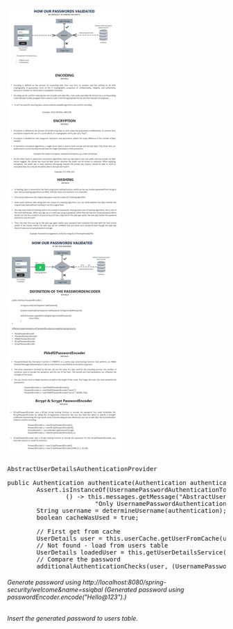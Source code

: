 <img src="images/password-encryption.png">

<pre>

AbstractUserDetailsAuthenticationProvider

public Authentication authenticate(Authentication authentication) throws AuthenticationException {
		Assert.isInstanceOf(UsernamePasswordAuthenticationToken.class, authentication,
				() -> this.messages.getMessage("AbstractUserDetailsAuthenticationProvider.onlySupports",
						"Only UsernamePasswordAuthenticationToken is supported"));
		String username = determineUsername(authentication);
		boolean cacheWasUsed = true;
		
		// First get from cache
		UserDetails user = this.userCache.getUserFromCache(username);
		// Not found - load from users table
		UserDetails loadedUser = this.getUserDetailsService().loadUserByUsername(username); // Default users 
		// Compare the password
		additionalAuthenticationChecks(user, (UsernamePasswordAuthenticationToken) authentication);
</pre>

###### Generate password using http://localhost:8080/spring-security/welcome&name=ssiqbal (Generated password using passwordEncoder.encode("Hello@123").)

###### Insert the generated password to users table.